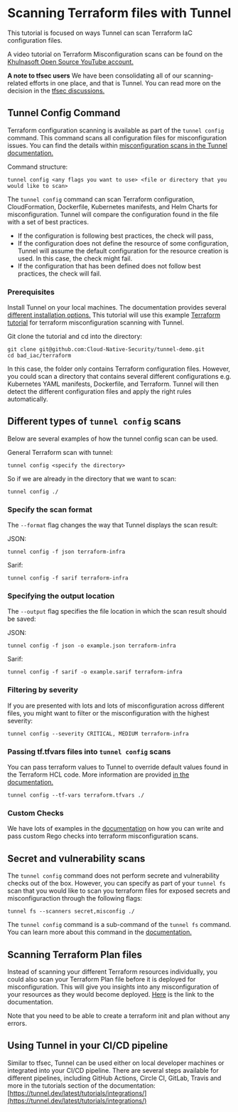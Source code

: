 # Scanning Terraform files with Tunnel

This tutorial is focused on ways Tunnel can scan Terraform IaC configuration files. 

A video tutorial on Terraform Misconfiguration scans can be found on the [Khulnasoft Open Source YouTube account.](https://youtu.be/BWp5JLXkbBc)

**A note to tfsec users** 
We have been consolidating all of our scanning-related efforts in one place, and that is Tunnel. You can read more on the decision in the [tfsec discussions.](https://github.com/aquasecurity/tfsec/discussions/1994)

## Tunnel Config Command 

Terraform configuration scanning is available as part of the `tunnel config` command. This command scans all configuration files for misconfiguration issues. You can find the details within [misconfiguration scans in the Tunnel documentation.](https://tunnel.dev/latest/docs/scanner/misconfiguration/) 

Command structure: 
``` 
tunnel config <any flags you want to use> <file or directory that you would like to scan> 
``` 

The `tunnel config` command can scan Terraform configuration, CloudFormation, Dockerfile, Kubernetes manifests, and Helm Charts for misconfiguration. Tunnel will compare the configuration found in the file with a set of best practices.  

- If the configuration is following best practices, the check will pass,  
- If the configuration does not define the resource of some configuration, Tunnel will assume the default configuration for the resource creation is used. In this case, the check might fail.
- If the configuration that has been defined does not follow best practices, the check will fail.  

### Prerequisites 
Install Tunnel on your local machines. The documentation provides several [different installation options.](https://tunnel.dev/latest/getting-started/installation/) 
This tutorial will use this example [Terraform tutorial](https://github.com/Cloud-Native-Security/tunnel-demo/tree/main/bad_iac/terraform) for terraform misconfiguration scanning with Tunnel. 

Git clone the tutorial and cd into the directory: 
``` 
git clone git@github.com:Cloud-Native-Security/tunnel-demo.git
cd bad_iac/terraform
``` 
In this case, the folder only contains Terraform configuration files. However, you could scan a directory that contains several different configurations e.g. Kubernetes YAML manifests, Dockerfile, and Terraform. Tunnel will then detect the different configuration files and apply the right rules automatically. 

## Different types of `tunnel config` scans 

Below are several examples of how the tunnel config scan can be used. 

General Terraform scan with tunnel: 
``` 
tunnel config <specify the directory> 
``` 

So if we are already in the directory that we want to scan: 
``` 
tunnel config ./ 
``` 
### Specify the scan format 
The `--format` flag changes the way that Tunnel displays the scan result: 

JSON: 
```
tunnel config -f json terraform-infra 
``` 

Sarif: 
``` 
tunnel config -f sarif terraform-infra 
``` 

### Specifying the output location 

The `--output` flag specifies the file location in which the scan result should be saved: 

JSON: 
``` 
tunnel config -f json -o example.json terraform-infra 
``` 

Sarif: 
``` 
tunnel config -f sarif -o example.sarif terraform-infra 
``` 

### Filtering by severity 

If you are presented with lots and lots of misconfiguration across different files, you might want to filter or the misconfiguration with the highest severity: 

``` 
tunnel config --severity CRITICAL, MEDIUM terraform-infra 
``` 

### Passing tf.tfvars files into `tunnel config` scans 

You can pass terraform values to Tunnel to override default values found in the Terraform HCL code. More information are provided [in the documentation.](https://tunnel.dev/latest/docs/coverage/iac/terraform/#value-overrides) 

``` 
tunnel config --tf-vars terraform.tfvars ./
``` 
### Custom Checks 

We have lots of examples in the [documentation](https://tunnel.dev/latest/docs/scanner/misconfiguration/custom/) on how you can write and pass custom Rego checks into terraform misconfiguration scans. 

## Secret and vulnerability scans

The `tunnel config` command does not perform secrete and vulnerability checks out of the box. However, you can specify as part of your `tunnel fs` scan that you would like to scan you terraform files for exposed secrets and misconfiguraction through the following flags: 

```
tunnel fs --scanners secret,misconfig ./
```

The `tunnel config` command is a sub-command of the `tunnel fs` command. You can learn more about this command in the [documentation.](https://tunnel.dev/latest/docs/target/filesystem/) 

## Scanning Terraform Plan files

Instead of scanning your different Terraform resources individually, you could also scan your Terraform Plan file before it is deployed for misconfiguration. This will give you insights into any misconfiguration of your resources as they would become deployed. [Here](https://tunnel.dev/latest/docs/coverage/iac/terraform/#terraform) is the link to the documentation.

Note that you need to be able to create a terraform init and plan without any errors. 

## Using Tunnel in your CI/CD pipeline 
Similar to tfsec, Tunnel can be used either on local developer machines or integrated into your CI/CD pipeline. There are several steps available for different pipelines, including GitHub Actions, Circle CI, GitLab, Travis and more in the tutorials section of the documentation: [https://tunnel.dev/latest/tutorials/integrations/](https://tunnel.dev/latest/tutorials/integrations/) 

 